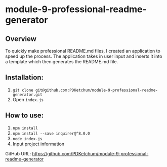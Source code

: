 # module-9-professional-readme-generator

## Overview

To quickly make professional README.md files, I created an application to speed up the process.
The application takes in user input and inserts it into a template which then generates the README.md file.

## Installation:

1. `git clone git@github.com:PDKetchum/module-9-professional-readme-generator.git`
2. Open `index.js`

## How to use:

1. `npm install`
2. `npm install --save inquirer@^8.0.0`
3. `node index.js`
4. Input project information

GitHub URL: https://github.com/PDKetchum/module-9-professional-readme-generator
